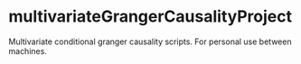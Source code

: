 # multivariateGrangerCausalityProject
Multivariate conditional granger causality scripts. For personal use between machines.
